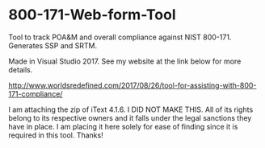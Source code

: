 # 800-171-Web-form-Tool
Tool to track POA&amp;M and overall compliance against NIST 800-171. Generates SSP and SRTM.

Made in Visual Studio 2017. See my website at the link below for more details. 

http://www.worldsredefined.com/2017/08/26/tool-for-assisting-with-800-171-compliance/


I am attaching the zip of iText 4.1.6. I DID NOT MAKE THIS. All of its rights belong to its respective owners and it falls under the legal sanctions they have in place. I am placing it here solely for ease of finding since it is required in this tool. Thanks! 
